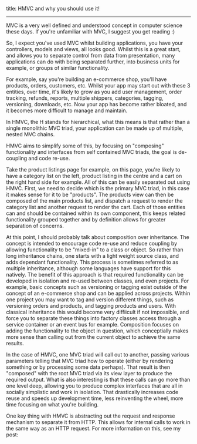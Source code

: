 title: HMVC and why you should use it!
____

MVC is a very well defined and understood concept in computer science these days. If you're unfamiliar with MVC, I suggest you get reading :)

So, I expect you've used MVC whilst building applications, you have your controllers, models and views, all looks good. Whilst this is a great start, and allows you to separate control from data from presentation, many applications can do with being separated further, into business units for example, or groups of similar functionality. 

For example, say you're building an e-commerce shop, you'll have products, orders, customers, etc. Whilst your app may start out with these 3 entities, over time, it's likely to grow as you add user management, order tracking, refunds, reports, multiple shippers, categories, tagging, versioning, downloads, etc. Now your app has become rather bloated, and it becomes more difficult to manage and maintain. 

In HMVC, the H stands for hierarchical, what this means is that rather than a single monolithic MVC triad, your application can be made up of multiple, nested MVC chains.

HMVC aims to simplify some of this, by focusing on "composing" functionality and interfaces from self contained MVC triads, the goal is de-coupling and code re-use. 

Take the product listings page for example, on this page, you're likely to have a category list on the left, product listing in the centre and a cart on the right hand side for example. All of this can be easily separated out using HMVC. First, we need to decide which is the primary MVC triad, in this case it makes sense for it to be "products". The products view can then be composed of the main products list, and dispatch a request to render the category list and another request to render the cart. Each of those entities can and should be contained within its own component, this keeps related functionality grouped together and by definition allows for greater separation of concerns. 

At this point, I should probably talk about composition over inheritance. The concept is intended to encourage code re-use and reduce coupling by allowing functionality to be "mixed-in" to a class or object. So rather than long inheritance chains, one starts with a light weight source class, and adds dependant functionality. This process is sometimes referred to as multiple inheritance, although some languages have support for this natively. The benefit of this approach is that required functionality can be developed in isolation and re-used between classes, and even projects. For example, basic concepts such as versioning or tagging exist outside of the concept of an e-commerce shop and can be applied across projects. Within one project you may want to tag and version different things, such as versioning orders and products, and tagging products and users. With classical inheritance this would become very diffiicult if not impossible, and force you to separate these things into factory classes access through a service container or an event bus for example. Composition focuses on adding the functionality to the object in question, which conceptially makes more sense than calling out from the current object to achieve the same results. 

In the case of HMVC, one MVC triad will call out to another, passing various parameters telling that MVC triad how to operate (either by rendering something or by processing some data perhaps). That result is then "composed" with the root MVC triad via its view layer to produce the required output. What is also interesting is that these calls can go more than one level deep, allowing you to produce complex interfaces that are all in socially simplistic and work in isolation. That drastically increases code reuse and speeds up development time, less reinventing the wheel, more time focusing on what you're building. 

One key thing with HMVC is abstracting out the request and response mechanism to separate it from HTTP. This allows for internal calls to work in the same way as an HTTP request. For more information on this, see my post: 